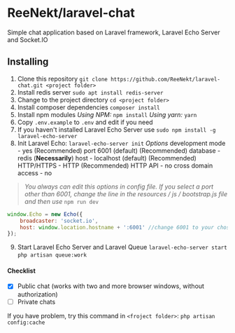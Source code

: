 # ReeNekt/laravel-chat
Simple chat application based on Laravel framework, Laravel Echo Server and Socket.IO
## Installing
1. Clone this repository `git clone https://github.com/ReeNekt/laravel-chat.git <project folder>`
2. Install redis server `sudo apt install redis-server`
3. Change to the project directory `cd <project folder>`
4. Install composer dependencies `composer install`
5. Install npm modules
*Using NPM:*
`npm install`
*Using yarn:*
`yarn`
6. Copy `.env.example` to `.env` and edit if you need
7. If you haven't installed Laravel Echo Server use `sudo npm install -g laravel-echo-server`
8. Init Laravel Echo: `laravel-echo-server init`
*Options*
development mode - yes (Recommended)
port 6001 (default) (Recommended)
database - redis (**Necessarily**)
host - localhost (default) (Recommended)
HTTP/HTTPS - HTTP (Recommended)
HTTP API - no
cross domain access - no
>*You always can edit this options in config file.
If you select a port other than 6001, change the line in the resources / js / bootstrap.js file and then use* `npm run dev`
```js
window.Echo = new Echo({
    broadcaster: 'socket.io',
    host: window.location.hostname + ':6001' //change 6001 to your chosen port
});
```
9. Start Laravel Echo Server and Laravel Queue
`laravel-echo-server start`
`php artisan queue:work`

#### Checklist
- [x] Public chat (works with two and more browser windows, without authorization)
- [ ] Private chats

If you have problem, try this command in `<froject folder>`: `php artisan config:cache`